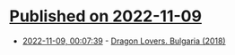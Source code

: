 # [Published on 2022-11-09](index.md)

* [2022-11-09, 00:07:39](https://news.ycombinator.com/item?id=33525973) - [Dragon Lovers. Bulgaria (2018)](https://steemit.com/swmchallenge/@olesia/dragon-lovers-bulgaria)
